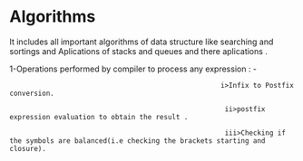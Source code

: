 # Algorithms
It includes all important algorithms of data structure like searching and sortings and Aplications of stacks and queues and there aplications .

1-Operations performed by compiler to process any expression : -
                                                        
                                                        i>Infix to Postfix conversion.
                                                        
                                                         ii>postfix expression evaluation to obtain the result .
                                                         
                                                         iii>Checking if the symbols are balanced(i.e checking the brackets starting and closure).
                                             
